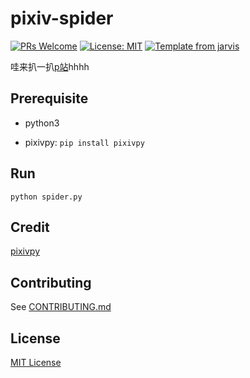 # pixiv-spider

[![PRs Welcome](https://img.shields.io/badge/PRs-welcome-brightgreen.svg?style=flat)](http://makeapullrequest.com)
[![License: MIT](https://img.shields.io/badge/License-MIT-blue.svg)](https://opensource.org/licenses/MIT)
[![Template from jarvis](https://img.shields.io/badge/Hi-Jarvis-ff69b4.svg)](https://github.com/Armour/Jarvis)

哇来扒一扒[p站](http://www.pixiv.net/)hhhh

## Prerequisite

* python3

* pixivpy: `pip install pixivpy`

## Run

~~~shell
python spider.py
~~~

## Credit

[pixivpy](https://github.com/upbit/pixivpy)

## Contributing

See [CONTRIBUTING.md](https://github.com/Armour/pixiv-spider/blob/master/.github/CONTRIBUTING.md)

## License

[MIT License](https://github.com/Armour/pixiv-spider/blob/master/LICENSE)
